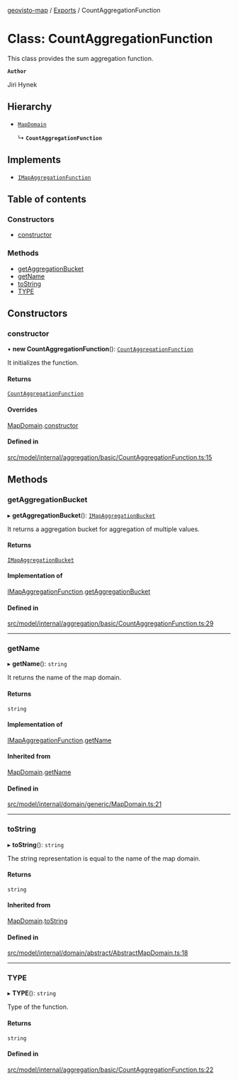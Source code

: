 [geovisto-map](../README.md) / [Exports](../modules.md) / CountAggregationFunction

# Class: CountAggregationFunction

This class provides the sum aggregation function.

**`Author`**

Jiri Hynek

## Hierarchy

- [`MapDomain`](MapDomain.md)

  ↳ **`CountAggregationFunction`**

## Implements

- [`IMapAggregationFunction`](../interfaces/IMapAggregationFunction.md)

## Table of contents

### Constructors

- [constructor](CountAggregationFunction.md#constructor)

### Methods

- [getAggregationBucket](CountAggregationFunction.md#getaggregationbucket)
- [getName](CountAggregationFunction.md#getname)
- [toString](CountAggregationFunction.md#tostring)
- [TYPE](CountAggregationFunction.md#type)

## Constructors

### constructor

• **new CountAggregationFunction**(): [`CountAggregationFunction`](CountAggregationFunction.md)

It initializes the function.

#### Returns

[`CountAggregationFunction`](CountAggregationFunction.md)

#### Overrides

[MapDomain](MapDomain.md).[constructor](MapDomain.md#constructor)

#### Defined in

[src/model/internal/aggregation/basic/CountAggregationFunction.ts:15](https://github.com/geovisto/geovisto-map/blob/e22d774889dbc28cc1ec62933ecf6bab6690f172/src/model/internal/aggregation/basic/CountAggregationFunction.ts#L15)

## Methods

### getAggregationBucket

▸ **getAggregationBucket**(): [`IMapAggregationBucket`](../interfaces/IMapAggregationBucket.md)

It returns a aggregation bucket for aggregation of multiple values.

#### Returns

[`IMapAggregationBucket`](../interfaces/IMapAggregationBucket.md)

#### Implementation of

[IMapAggregationFunction](../interfaces/IMapAggregationFunction.md).[getAggregationBucket](../interfaces/IMapAggregationFunction.md#getaggregationbucket)

#### Defined in

[src/model/internal/aggregation/basic/CountAggregationFunction.ts:29](https://github.com/geovisto/geovisto-map/blob/e22d774889dbc28cc1ec62933ecf6bab6690f172/src/model/internal/aggregation/basic/CountAggregationFunction.ts#L29)

___

### getName

▸ **getName**(): `string`

It returns the name of the map domain.

#### Returns

`string`

#### Implementation of

[IMapAggregationFunction](../interfaces/IMapAggregationFunction.md).[getName](../interfaces/IMapAggregationFunction.md#getname)

#### Inherited from

[MapDomain](MapDomain.md).[getName](MapDomain.md#getname)

#### Defined in

[src/model/internal/domain/generic/MapDomain.ts:21](https://github.com/geovisto/geovisto-map/blob/e22d774889dbc28cc1ec62933ecf6bab6690f172/src/model/internal/domain/generic/MapDomain.ts#L21)

___

### toString

▸ **toString**(): `string`

The string representation is equal to the name of the map domain.

#### Returns

`string`

#### Inherited from

[MapDomain](MapDomain.md).[toString](MapDomain.md#tostring)

#### Defined in

[src/model/internal/domain/abstract/AbstractMapDomain.ts:18](https://github.com/geovisto/geovisto-map/blob/e22d774889dbc28cc1ec62933ecf6bab6690f172/src/model/internal/domain/abstract/AbstractMapDomain.ts#L18)

___

### TYPE

▸ **TYPE**(): `string`

Type of the function.

#### Returns

`string`

#### Defined in

[src/model/internal/aggregation/basic/CountAggregationFunction.ts:22](https://github.com/geovisto/geovisto-map/blob/e22d774889dbc28cc1ec62933ecf6bab6690f172/src/model/internal/aggregation/basic/CountAggregationFunction.ts#L22)
